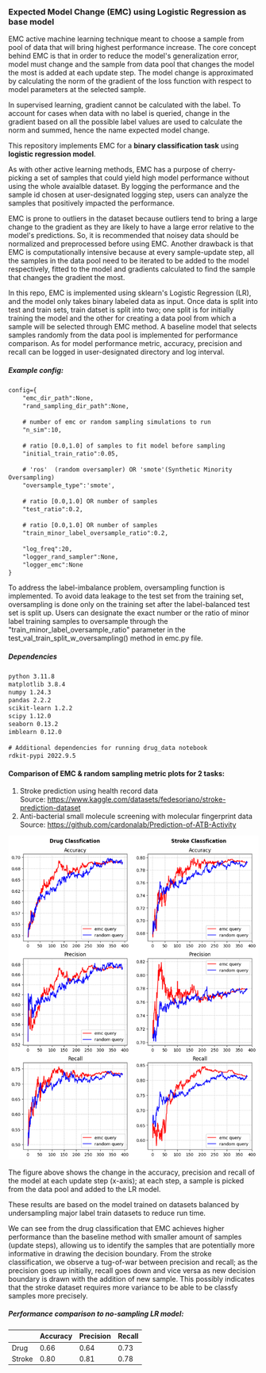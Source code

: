 ### Expected Model Change (EMC) using Logistic Regression as base model
EMC active machine learning technique meant to choose a sample from pool of data that will bring highest performance increase. The core concept behind EMC is that in order to reduce the model's generalization error, model must change and the sample from data pool that changes the model the most is added at each update step. The model change is approximated by calculating the norm of the gradient of the loss function with respect to model parameters at the selected sample. 

In supervised learning, gradient cannot be calculated with the label. To account for cases when data with no label is queried, change in the gradient based on all the possible label values are used to calculate the norm and summed, hence the name expected model change.

This repository implements EMC for a **binary classification task** using **logistic regression model**.

As with other active learning methods, EMC has a purpose of cherry-picking a set of samples that could yield high model performance without using the whole avaialble dataset. By logging the performance and the sample id chosen at user-designated logging step, users can analyze the samples that positively impacted the performance. 

EMC is prone to outliers in the dataset because outliers tend to bring a large change to the gradient as they are likely to have a large error relative to the model's predictions. So, it is recommended that noisey data should be normalized and preprocessed before using EMC. Another drawback is that EMC is computationally intensive because at every sample-update step, all the samples in the data pool need to be iterated to be added to the model respectively, fitted to the model and gradients calculated to find the sample that changes the gradient the most. 

In this repo, EMC is implemented using sklearn's Logistic Regression (LR), and the model only takes binary labeled data as input. Once data is split into test and train sets, train datset is split into two; one split is for initially training the model and the other for creating a data pool from which a sample will be selected through EMC method. A baseline model that selects samples randomly from the data pool is implemented for performance comparison. As for model performance metric, accuracy, precision and recall can be logged in user-designated directory and log interval. 

##### Example config:
```
config={
    "emc_dir_path":None,
    "rand_sampling_dir_path":None,

    # number of emc or random sampling simulations to run 
    "n_sim":10,
    
    # ratio [0.0,1.0] of samples to fit model before sampling
    "initial_train_ratio":0.05,
    
    # 'ros'  (random oversampler) OR 'smote'(Synthetic Minority Oversampling)
    "oversample_type":'smote',                  
    
    # ratio [0.0,1.0] OR number of samples
    "test_ratio":0.2,

    # ratio [0.0,1.0] OR number of samples
    "train_minor_label_oversample_ratio":0.2,
    
    "log_freq":20,
    "logger_rand_sampler":None,
    "logger_emc":None
}
```
To address the label-imbalance problem, oversampling function is implemented. To avoid data leakage to the test set from the training set, oversampling is done only on the training set after the label-balanced test set is split up. Users can designate the exact number or the ratio of minor label training samples to oversample through the "train_minor_label_oversample_ratio" parameter in the test_val_train_split_w_oversampling() method in emc.py file.

##### Dependencies
```
python 3.11.8
matplotlib 3.8.4
numpy 1.24.3
pandas 2.2.2
scikit-learn 1.2.2
scipy 1.12.0
seaborn 0.13.2
imblearn 0.12.0

# Additional dependencies for running drug_data notebook
rdkit-pypi 2022.9.5 
```
#### Comparison of EMC & random sampling metric plots for 2 tasks:
1. Stroke prediction using health record data\
Source: https://www.kaggle.com/datasets/fedesoriano/stroke-prediction-dataset
2. Anti-bacterial small molecule screening with molecular fingerprint data\
Source: https://github.com/cardonalab/Prediction-of-ATB-Activity

<div style="text-align: center;">
<img src="./res_img/undersampled_data_results.png" alt="stroke_prediction_results" width="600"/>
</div>

The figure above shows the change in the accuracy, precision and recall of the model at each update step (x-axis); at each step, a sample is picked from the data pool and added to the LR model. 

These results are based on the model trained on datasets balanced by undersampling major label train datasets to reduce run time.  

We can see from the drug classification that EMC achieves higher performance than the baseline method with smaller amount of samples (update steps), allowing us to identify the samples that are potentially more informative in drawing the decision boundary. From the stroke classification, we observe a tug-of-war between precision and recall; as the precision goes up initially, recall goes down and vice versa as new decision boundary is drawn with the addition of new sample. This possibly indicates that the stroke dataset requires more variance to be able to be classfy samples more precisely.

##### Performance comparison to no-sampling LR model:
|       | Accuracy | Precision | Recall |
|----------|----------|----------|----------|
| Drug | 0.66  | 0.64  | 0.73  |
| Stroke | 0.80  | 0.81  | 0.78  |